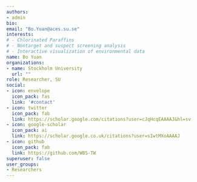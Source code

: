 ```yaml
---
authors:
- admin
bio: 
email: "Bo.Yuan@aces.su.se"
interests:
# - Chlorinated Paraffins
# - Nontarget and suspect screening analysis
# - Interactive visualization of environmental data
name: Bo Yuan
organizations:
- name: Stockholm University
  url: ""
role: Researcher, SU
social:
- icon: envelope
  icon_pack: fas
  link: '#contact'
- icon: twitter
  icon_pack: fab
  link: https://scholar.google.com/citations?user=cJqHcqEAAAAJ&hl=sv
- icon: google-scholar
  icon_pack: ai
  link: https://scholar.google.co.uk/citations?user=sIwtMXoAAAAJ
- icon: github
  icon_pack: fab
  link: https://github.com/WBS-TW
superuser: false
user_groups:
- Researchers
---
```



